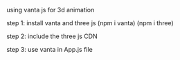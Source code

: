 using vanta js for 3d animation

step 1: install vanta and three js
        (npm i vanta)
        (npm i three)


step 2: include the three js CDN
        <script src="https://cdnjs.cloudflare.com/ajax/libs/three.js/r128/three.min.js" integrity="sha512-dLxUelApnYxpLt6K2iomGngnHO83iUvZytA3YjDUCjT0HDOHKXnVYdf3hU4JjM8uEhxf9nD1/ey98U3t2vZ0qQ==" crossorigin="anonymous" referrerpolicy="no-referrer"></script>

step 3: use vanta in App.js file 